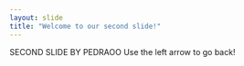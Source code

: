 ```yaml
---
layout: slide
title: "Welcome to our second slide!"
---
```

SECOND SLIDE BY PEDRAOO
Use the left arrow to go back!
